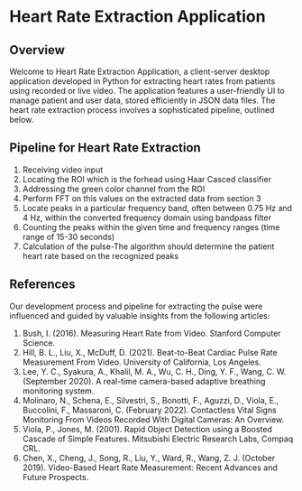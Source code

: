 # Heart Rate Extraction Application

## Overview
Welcome to Heart Rate Extraction Application, a client-server desktop application developed in Python for extracting heart rates from patients using recorded or live video. The application features a user-friendly UI to manage patient and user data, stored efficiently in JSON data files. The heart rate extraction process involves a sophisticated pipeline, outlined below.

## Pipeline for Heart Rate Extraction
1. Receiving video input
2. Locating the ROI which is the forhead using Haar Casced classifier
3. Addressing the green color channel from the ROI
4. Perform FFT on this values on the extracted data from section 3
5. Locate peaks in a particular frequency band, often between 0.75 Hz and 4 Hz, within the converted frequency domain using bandpass filter
6. Counting the peaks within the given time and frequency ranges (time range of 15-30 seconds)
7. Calculation of the pulse-The algorithm should determine the patient heart rate based on the recognized peaks
   
## References
Our development process and pipeline for extracting the pulse were influenced and guided by valuable insights from the following articles:

1.	Bush, I. (2016). Measuring Heart Rate from Video. Stanford Computer Science.
2.	Hill, B. L., Liu, X., McDuff, D. (2021). Beat-to-Beat Cardiac Pulse Rate Measurement From Video. University of California, Los Angeles.
3.	Lee, Y. C., Syakura, A., Khalil, M. A., Wu, C. H., Ding, Y. F., Wang, C. W. (September 2020). A real-time camera-based adaptive breathing monitoring system.
4.	Molinaro, N., Schena, E., Silvestri, S., Bonotti, F., Aguzzi, D., Viola, E., Buccolini, F., Massaroni, C. (February 2022). Contactless Vital Signs Monitoring From Videos Recorded With Digital Cameras: An Overview.
5.	Viola, P., Jones, M. (2001). Rapid Object Detection using a Boosted Cascade of Simple Features. Mitsubishi Electric Research Labs, Compaq CRL.
6.	Chen, X., Cheng, J., Song, R., Liu, Y., Ward, R., Wang, Z. J. (October 2019). Video-Based Heart Rate Measurement: Recent Advances and Future Prospects.
